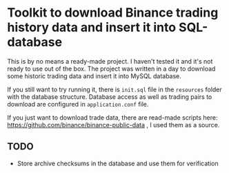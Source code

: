# Toolkit to download Binance trading history data and insert it into SQL-database

This is by no means a ready-made project. I haven't tested it 
and it's not ready to use out of the box.
The project was written in a day to download some historic trading
data and insert it into MySQL database.

If you still want to try running it, there is `init.sql` file in the `resources` folder with the database structure.
Database access as well as trading pairs to download are configured in `application.conf` file.

If you just want to download trade data, there are read-made scripts here: https://github.com/binance/binance-public-data
, I used them as a source.

## TODO
* Store archive checksums in the database and use them for verification 